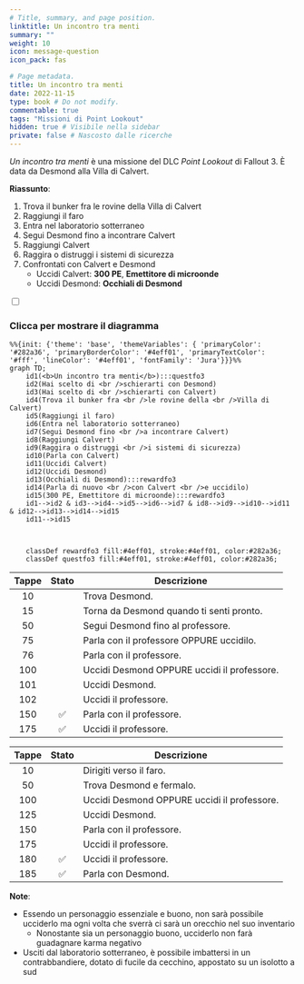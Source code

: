 ```yaml
---
# Title, summary, and page position.
linktitle: Un incontro tra menti
summary: ""
weight: 10
icon: message-question
icon_pack: fas

# Page metadata.
title: Un incontro tra menti
date: 2022-11-15
type: book # Do not modify.
commentable: true
tags: "Missioni di Point Lookout"
hidden: true # Visibile nella sidebar
private: false # Nascosto dalle ricerche
---
```



<div class="fo3">

*Un incontro tra menti* è una missione del DLC *Point Lookout* di Fallout 3. È data da Desmond alla Villa di Calvert.

**Riassunto**:
1. Trova il bunker fra le rovine della Villa di Calvert
2. Raggiungi il faro
3. Entra nel laboratorio sotterraneo
4. Segui Desmond fino a incontrare Calvert
5. Raggiungi Calvert
6. Raggira o distruggi i sistemi di sicurezza
7. Confrontati con Calvert e Desmond
   - Uccidi Calvert: **300 PE**, **Emettitore di microonde**
   - Uccidi Desmond: **Occhiali di Desmond**

<section class="chart-collapse">
<input type="checkbox" name="collapse2" id="handle2">
<h3 class="handle">
<label for="handle2">Clicca per mostrare il diagramma</label>
</h3>
<div class="content">

```mermaid
%%{init: {'theme': 'base', 'themeVariables': { 'primaryColor': '#282a36', 'primaryBorderColor': '#4eff01', 'primaryTextColor': '#fff', 'lineColor': '#4eff01', 'fontFamily': 'Jura'}}}%%
graph TD;
    id1(<b>Un incontro tra menti</b>):::questfo3
    id2(Hai scelto di <br />schierarti con Desmond)
    id3(Hai scelto di <br />schierarti con Calvert)
    id4(Trova il bunker fra <br />le rovine della <br />Villa di Calvert)
    id5(Raggiungi il faro)
    id6(Entra nel laboratorio sotterraneo)
    id7(Segui Desmond fino <br />a incontrare Calvert) 
    id8(Raggiungi Calvert)
    id9(Raggira o distruggi <br />i sistemi di sicurezza)
    id10(Parla con Calvert)
    id11(Uccidi Calvert)
    id12(Uccidi Desmond)
    id13(Occhiali di Desmond):::rewardfo3 
    id14(Parla di nuovo <br />con Calvert <br />e uccidilo)
    id15(300 PE, Emettitore di microonde):::rewardfo3
    id1-->id2 & id3-->id4-->id5-->id6-->id7 & id8-->id9-->id10-->id11 & id12-->id13-->id14-->id15
    id11-->id15
    
    
    
    classDef rewardfo3 fill:#4eff01, stroke:#4eff01, color:#282a36;
    classDef questfo3 fill:#4eff01, stroke:#4eff01, color:#282a36;
```

</div>
</section>

| Tappe |       Stato        | Descrizione                                 |
|:-----:|:------------------:| ------------------------------------------- |
|  10   |                    | Trova Desmond.                              |
|  15   |                    | Torna da Desmond quando ti senti pronto.    |
|  50   |                    | Segui Desmond fino al professore.           |
|  75   |                    | Parla con il professore OPPURE uccidilo.    |
|  76   |                    | Parla con il professore.                    |
|  100  |                    | Uccidi Desmond OPPURE uccidi il professore. |
|  101  |                    | Uccidi Desmond.                             |
|  102  |                    | Uccidi il professore.                       |
|  150  | :white_check_mark: | Parla con il professore.                    |
|  175  | :white_check_mark: | Uccidi il professore.                       |

| Tappe |       Stato        | Descrizione                                 |
|:-----:|:------------------:| ------------------------------------------- |
|  10   |                    | Dirigiti verso il faro.                     |
|  50   |                    | Trova Desmond e fermalo.                    |
|  100  |                    | Uccidi Desmond OPPURE uccidi il professore. |
|  125  |                    | Uccidi Desmond.                             |
|  150  |                    | Parla con il professore.                    |
|  175  |                    | Uccidi il professore.                       |
|  180  | :white_check_mark: | Uccidi il professore.                       |
|  185  | :white_check_mark: | Parla con Desmond.                          |


**Note**:
- Essendo un personaggio essenziale e buono, non sarà possibile ucciderlo ma ogni volta che sverrà ci sarà un orecchio nel suo inventario
	- Nonostante sia un personaggio buono, ucciderlo non farà guadagnare karma negativo
- Usciti dal laboratorio sotterraneo, è possibile imbattersi in un contrabbandiere, dotato di fucile da cecchino, appostato su un isolotto a sud



</div>